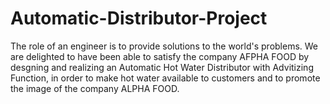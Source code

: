 # Automatic-Distributor-Project
The role of an engineer is to provide solutions to the world's problems. We are delighted to have been able to satisfy the company AFPHA FOOD by desgning and realizing an Automatic Hot Water Distributor with Advitizing Function, in order to make hot water available to customers and to promote the image of the company ALPHA FOOD.
